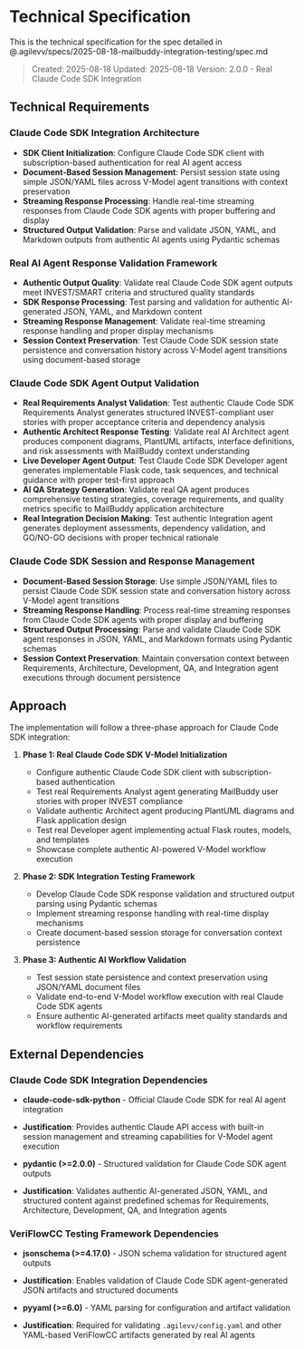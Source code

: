 # Technical Specification

This is the technical specification for the spec detailed in @.agilevv/specs/2025-08-18-mailbuddy-integration-testing/spec.md

> Created: 2025-08-18
> Updated: 2025-08-18
> Version: 2.0.0 - Real Claude Code SDK Integration

## Technical Requirements

### Claude Code SDK Integration Architecture

- **SDK Client Initialization**: Configure Claude Code SDK client with subscription-based authentication for real AI agent access
- **Document-Based Session Management**: Persist session state using simple JSON/YAML files across V-Model agent transitions with context preservation
- **Streaming Response Processing**: Handle real-time streaming responses from Claude Code SDK agents with proper buffering and display
- **Structured Output Validation**: Parse and validate JSON, YAML, and Markdown outputs from authentic AI agents using Pydantic schemas

### Real AI Agent Response Validation Framework

- **Authentic Output Quality**: Validate real Claude Code SDK agent outputs meet INVEST/SMART criteria and structured quality standards
- **SDK Response Processing**: Test parsing and validation for authentic AI-generated JSON, YAML, and Markdown content
- **Streaming Response Management**: Validate real-time streaming response handling and proper display mechanisms
- **Session Context Preservation**: Test Claude Code SDK session state persistence and conversation history across V-Model agent transitions using document-based storage

### Claude Code SDK Agent Output Validation

- **Real Requirements Analyst Validation**: Test authentic Claude Code SDK Requirements Analyst generates structured INVEST-compliant user stories with proper acceptance criteria and dependency analysis
- **Authentic Architect Response Testing**: Validate real AI Architect agent produces component diagrams, PlantUML artifacts, interface definitions, and risk assessments with MailBuddy context understanding
- **Live Developer Agent Output**: Test Claude Code SDK Developer agent generates implementable Flask code, task sequences, and technical guidance with proper test-first approach
- **AI QA Strategy Generation**: Validate real QA agent produces comprehensive testing strategies, coverage requirements, and quality metrics specific to MailBuddy application architecture
- **Real Integration Decision Making**: Test authentic Integration agent generates deployment assessments, dependency validation, and GO/NO-GO decisions with proper technical rationale

### Claude Code SDK Session and Response Management

- **Document-Based Session Storage**: Use simple JSON/YAML files to persist Claude Code SDK session state and conversation history across V-Model agent transitions
- **Streaming Response Handling**: Process real-time streaming responses from Claude Code SDK agents with proper display and buffering
- **Structured Output Processing**: Parse and validate Claude Code SDK agent responses in JSON, YAML, and Markdown formats using Pydantic schemas
- **Session Context Preservation**: Maintain conversation context between Requirements, Architecture, Development, QA, and Integration agent executions through document persistence

## Approach

The implementation will follow a three-phase approach for Claude Code SDK integration:

1. **Phase 1: Real Claude Code SDK V-Model Initialization**

   - Configure authentic Claude Code SDK client with subscription-based authentication
   - Test real Requirements Analyst agent generating MailBuddy user stories with proper INVEST compliance
   - Validate authentic Architect agent producing PlantUML diagrams and Flask application design
   - Test real Developer agent implementing actual Flask routes, models, and templates
   - Showcase complete authentic AI-powered V-Model workflow execution

1. **Phase 2: SDK Integration Testing Framework**

   - Develop Claude Code SDK response validation and structured output parsing using Pydantic schemas
   - Implement streaming response handling with real-time display mechanisms
   - Create document-based session storage for conversation context persistence

1. **Phase 3: Authentic AI Workflow Validation**

   - Test session state persistence and context preservation using JSON/YAML document files
   - Validate end-to-end V-Model workflow execution with real Claude Code SDK agents
   - Ensure authentic AI-generated artifacts meet quality standards and workflow requirements

## External Dependencies

### Claude Code SDK Integration Dependencies

- **claude-code-sdk-python** - Official Claude Code SDK for real AI agent integration

- **Justification**: Provides authentic Claude API access with built-in session management and streaming capabilities for V-Model agent execution

- **pydantic (>=2.0.0)** - Structured validation for Claude Code SDK agent outputs

- **Justification**: Validates authentic AI-generated JSON, YAML, and structured content against predefined schemas for Requirements, Architecture, Development, QA, and Integration agents

### VeriFlowCC Testing Framework Dependencies

- **jsonschema (>=4.17.0)** - JSON schema validation for structured agent outputs

- **Justification**: Enables validation of Claude Code SDK agent-generated JSON artifacts and structured documents

- **pyyaml (>=6.0)** - YAML parsing for configuration and artifact validation

- **Justification**: Required for validating `.agilevv/config.yaml` and other YAML-based VeriFlowCC artifacts generated by real AI agents
